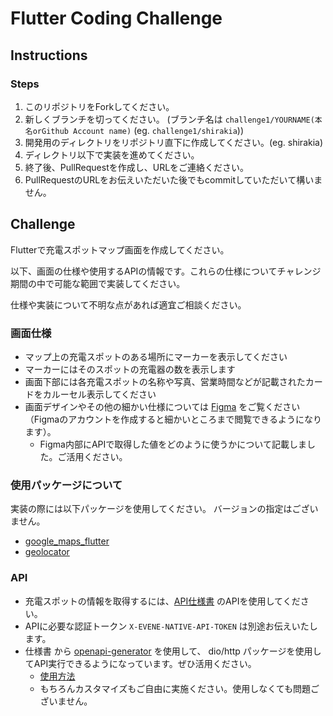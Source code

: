 # Flutter Coding Challenge

## Instructions

### Steps

1. このリポジトリをForkしてください。
2. 新しくブランチを切ってください。
(ブランチ名は `challenge1/YOURNAME(本名orGithub Account name)` (eg. `challenge1/shirakia`))
3. 開発用のディレクトリをリポジトリ直下に作成してください。(eg. shirakia)
4. ディレクトリ以下で実装を進めてください。
5. 終了後、PullRequestを作成し、URLをご連絡ください。
6. PullRequestのURLをお伝えいただいた後でもcommitしていただいて構いません。

## Challenge

Flutterで充電スポットマップ画面を作成してください。

以下、画面の仕様や使用するAPIの情報です。これらの仕様についてチャレンジ期間の中で可能な範囲で実装してください。

仕様や実装について不明な点があれば適宜ご相談ください。

### 画面仕様
- マップ上の充電スポットのある場所にマーカーを表示してください
- マーカーにはそのスポットの充電器の数を表示します
- 画面下部には各充電スポットの名称や写真、営業時間などが記載されたカードをカルーセル表示してください
- 画面デザインやその他の細かい仕様については [Figma](https://www.figma.com/file/q4i9uo1n4poIbO7iGPbqQH/?node-id=1414-77) をご覧ください（Figmaのアカウントを作成すると細かいところまで閲覧できるようになります）。
    - Figma内部にAPIで取得した値をどのように使うかについて記載しました。ご活用ください。

### 使用パッケージについて
実装の際には以下パッケージを使用してください。
バージョンの指定はございません。
- [google_maps_flutter](https://pub.dev/packages/google_maps_flutter)
- [geolocator](https://pub.dev/packages/geolocator)

### API

- 充電スポットの情報を取得するには、[API仕様書](https://stg.evene.jp/apidocs/charger_spots#/charger_spots) のAPIを使用してください。
- APIに必要な認証トークン `X-EVENE-NATIVE-API-TOKEN` は別途お伝えいたします。
- 仕様書 から [openapi-generator](https://openapi-generator.tech/) を使用して、 dio/http パッケージを使用してAPI実行できるようになっています。ぜひ活用ください。
  - [使用方法](./docs/guide_api_sdk.md)
  - もちろんカスタマイズもご自由に実施ください。使用しなくても問題ございません。

